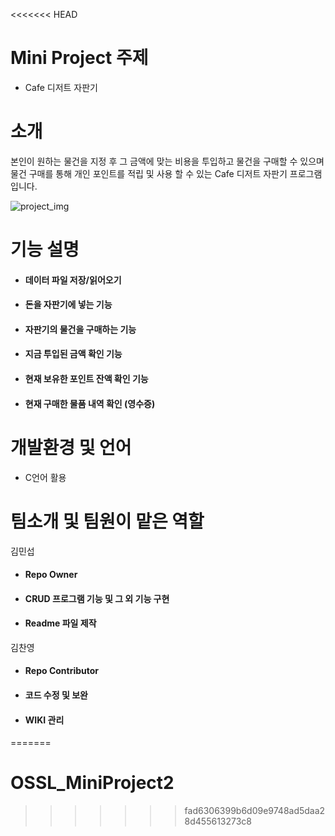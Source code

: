 <<<<<<< HEAD
# Mini Project 주제
 - Cafe 디저트 자판기

# 소개
본인이 원하는 물건을 지정 후 그 금액에 맞는 비용을 투입하고 물건을 구매할 수 있으며 물건 구매를 통해 개인 포인트를 적립 및 사용 할 수 있는 Cafe 디저트 자판기 프로그램입니다.

![project_img](https://user-images.githubusercontent.com/122345560/236670427-47fc6edc-ce6d-4d5f-9ffc-c4ee59681fe6.jpg)


# 기능 설명

 - ####   데이터 파일 저장/읽어오기
 - ####   돈을 자판기에 넣는 기능
 - ####   자판기의 물건을 구매하는 기능
 - ####   지금 투입된 금액 확인 기능
 - ####   현재 보유한 포인트 잔액 확인 기능
 - ####   현재 구매한 물품 내역 확인 (영수증)
 
# 개발환경 및 언어
 - C언어 활용

# 팀소개 및 팀원이 맡은 역할

김민섭
 - #### Repo Owner
 - #### CRUD 프로그램 기능 및 그 외 기능 구현
 - #### Readme 파일 제작

김찬영
 - #### Repo Contributor
 - #### 코드 수정 및 보완
 - #### WIKI 관리
=======
# OSSL_MiniProject2
>>>>>>> fad6306399b6d09e9748ad5daa28d455613273c8
